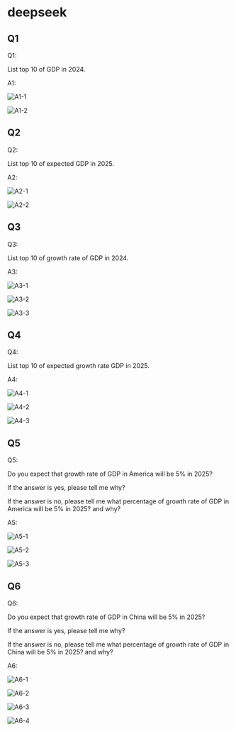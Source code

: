 # deepseek
## Q1
Q1:

List top 10 of GDP in 2024.

A1:

![A1-1](A1-1.png)

![A1-2](A1-2.png)

## Q2

Q2:

List top 10 of expected GDP in 2025.

A2:

![A2-1](A2-1.png)

![A2-2](A2-2.png)

## Q3

Q3:

List top 10 of growth rate of GDP in 2024.

A3:

![A3-1](A3-1.png)

![A3-2](A3-2.png)

![A3-3](A3-3.png)

## Q4
Q4:

List top 10 of expected growth rate GDP in 2025.

A4:

![A4-1](A4-1.png)

![A4-2](A4-2.png)

![A4-3](A4-3.png)

## Q5

Q5:

Do you expect that growth rate of GDP in America will be 5% in 2025? 

If the answer is yes, please tell me why?

If the answer is no, please tell me what percentage of growth rate of GDP in America will be 5% in 2025? and why?

A5:

![A5-1](A5-1.png)

![A5-2](A5-2.png)

![A5-3](A5-3.png)

## Q6

Q6:

Do you expect that growth rate of GDP in China will be 5% in 2025? 

If the answer is yes, please tell me why?

If the answer is no, please tell me what percentage of growth rate of GDP in China will be 5% in 2025? and why?

A6:

![A6-1](A6-1.png)

![A6-2](A6-2.png)

![A6-3](A6-3.png)

![A6-4](A6-4.png)
